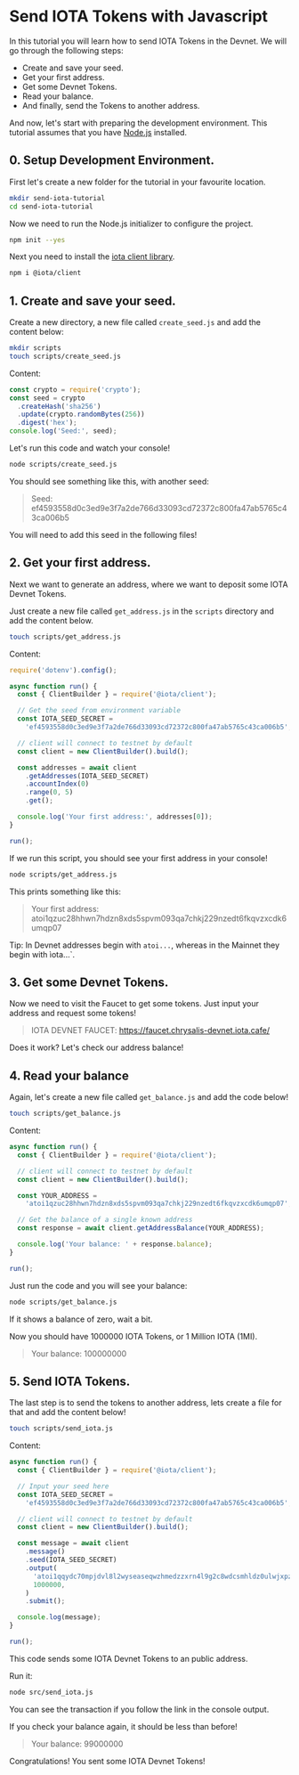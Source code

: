 # Send IOTA Tokens with Javascript

In this tutorial you will learn how to send IOTA Tokens in the Devnet. We will go through the following steps:

- Create and save your seed.
- Get your first address.
- Get some Devnet Tokens.
- Read your balance.
- And finally, send the Tokens to another address.

And now, let's start with preparing the development environment. This tutorial assumes that you have [Node.js](https://nodejs.org/en/) installed.

## 0. Setup Development Environment.

First let's create a new folder for the tutorial in your favourite location.

```bash
mkdir send-iota-tutorial
cd send-iota-tutorial
```

Now we need to run the Node.js initializer to configure the project.

```bash
npm init --yes
```

Next you need to install the [iota client library](https://github.com/iotaledger/iota.rs/tree/dev/bindings/nodejs).

```bash
npm i @iota/client
```

## 1. Create and save your seed.

Create a new directory, a new file called `create_seed.js` and add the content below:

```bash
mkdir scripts
touch scripts/create_seed.js
```

Content:

```javascript
const crypto = require('crypto');
const seed = crypto
  .createHash('sha256')
  .update(crypto.randomBytes(256))
  .digest('hex');
console.log('Seed:', seed);
```

Let's run this code and watch your console!

```bash
node scripts/create_seed.js
```

You should see something like this, with another seed:

> Seed: ef4593558d0c3ed9e3f7a2de766d33093cd72372c800fa47ab5765c43ca006b5

You will need to add this seed in the following files!

## 2. Get your first address.

Next we want to generate an address, where we want to deposit some IOTA Devnet Tokens.

Just create a new file called `get_address.js` in the `scripts` directory and add the content below.

```bash
touch scripts/get_address.js
```

Content:

```javascript
require('dotenv').config();

async function run() {
  const { ClientBuilder } = require('@iota/client');

  // Get the seed from environment variable
  const IOTA_SEED_SECRET =
    'ef4593558d0c3ed9e3f7a2de766d33093cd72372c800fa47ab5765c43ca006b5';

  // client will connect to testnet by default
  const client = new ClientBuilder().build();

  const addresses = await client
    .getAddresses(IOTA_SEED_SECRET)
    .accountIndex(0)
    .range(0, 5)
    .get();

  console.log('Your first address:', addresses[0]);
}

run();
```

If we run this script, you should see your first address in your console!

```bash
node scripts/get_address.js
```

This prints something like this:

> Your first address: atoi1qzuc28hhwn7hdzn8xds5spvm093qa7chkj229nzedt6fkqvzxcdk6umqp07

Tip: In Devnet addresses begin with `atoi...`, whereas in the Mainnet they begin with ìota...`.

## 3. Get some Devnet Tokens.

Now we need to visit the Faucet to get some tokens. Just input your address and request some tokens!

> IOTA DEVNET FAUCET: https://faucet.chrysalis-devnet.iota.cafe/

Does it work? Let's check our address balance!

## 4. Read your balance

Again, let's create a new file called `get_balance.js` and add the code below!

```bash
touch scripts/get_balance.js
```

Content:

```javascript
async function run() {
  const { ClientBuilder } = require('@iota/client');

  // client will connect to testnet by default
  const client = new ClientBuilder().build();

  const YOUR_ADDRESS =
    'atoi1qzuc28hhwn7hdzn8xds5spvm093qa7chkj229nzedt6fkqvzxcdk6umqp07';

  // Get the balance of a single known address
  const response = await client.getAddressBalance(YOUR_ADDRESS);

  console.log('Your balance: ' + response.balance);
}

run();
```

Just run the code and you will see your balance:

```bash
node scripts/get_balance.js
```

If it shows a balance of zero, wait a bit.

Now you should have 1000000 IOTA Tokens, or 1 Million IOTA (1MI).

> Your balance: 100000000

## 5. Send IOTA Tokens.

The last step is to send the tokens to another address, lets create a file for that and add the content below!

```bash
touch scripts/send_iota.js
```

Content:

```javascript
async function run() {
  const { ClientBuilder } = require('@iota/client');

  // Input your seed here
  const IOTA_SEED_SECRET =
    'ef4593558d0c3ed9e3f7a2de766d33093cd72372c800fa47ab5765c43ca006b5';

  // client will connect to testnet by default
  const client = new ClientBuilder().build();

  const message = await client
    .message()
    .seed(IOTA_SEED_SECRET)
    .output(
      'atoi1qqydc70mpjdvl8l2wyseaseqwzhmedzzxrn4l9g2c8wdcsmhldz0ulwjxpz',
      1000000,
    )
    .submit();

  console.log(message);
}

run();
```

This code sends some IOTA Devnet Tokens to an public address.

Run it:

```bash
node src/send_iota.js
```

You can see the transaction if you follow the link in the console output.

If you check your balance again, it should be less than before!

> Your balance: 99000000

Congratulations! You sent some IOTA Devnet Tokens!
